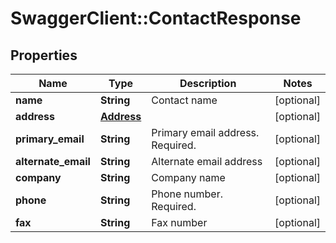 # SwaggerClient::ContactResponse

## Properties
Name | Type | Description | Notes
------------ | ------------- | ------------- | -------------
**name** | **String** | Contact name | [optional] 
**address** | [**Address**](Address.md) |  | [optional] 
**primary_email** | **String** | Primary email address. Required. | [optional] 
**alternate_email** | **String** | Alternate email address | [optional] 
**company** | **String** | Company name | [optional] 
**phone** | **String** | Phone number. Required. | [optional] 
**fax** | **String** | Fax number | [optional] 


